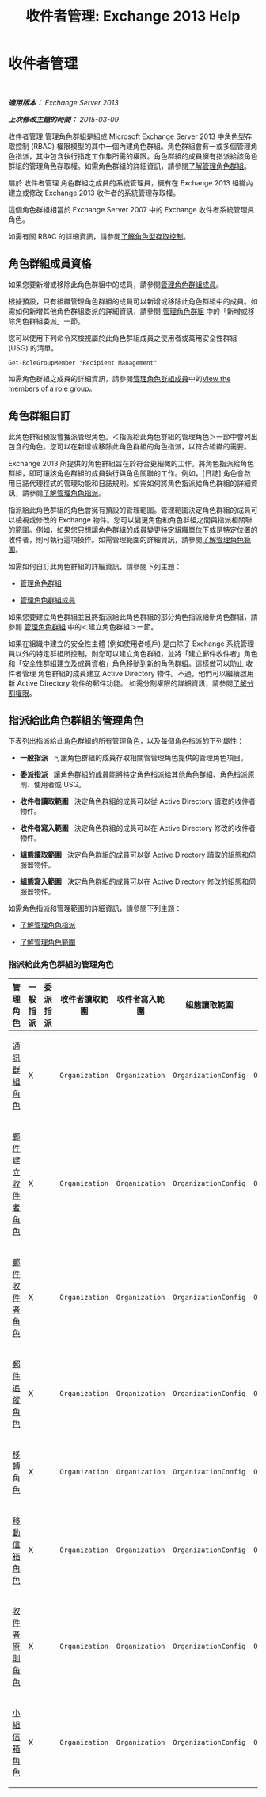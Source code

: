 ﻿---
title: '收件者管理: Exchange 2013 Help'
TOCTitle: 收件者管理
ms:assetid: 669d602e-68e3-41f9-a455-b942d212d130
ms:mtpsurl: https://technet.microsoft.com/zh-tw/library/Dd298028(v=EXCHG.150)
ms:contentKeyID: 50473370
ms.date: 05/21/2018
mtps_version: v=EXCHG.150
ms.translationtype: MT
---

# 收件者管理

 

_**適用版本：** Exchange Server 2013_

_**上次修改主題的時間：** 2015-03-09_

收件者管理 管理角色群組是組成 Microsoft Exchange Server 2013 中角色型存取控制 (RBAC) 權限模型的其中一個內建角色群組。角色群組會有一或多個管理角色指派，其中包含執行指定工作集所需的權限。角色群組的成員擁有指派給該角色群組的管理角色存取權。如需角色群組的詳細資訊，請參閱[了解管理角色群組](understanding-management-role-groups-exchange-2013-help.md)。

屬於 收件者管理 角色群組之成員的系統管理員，擁有在 Exchange 2013 組織內建立或修改 Exchange 2013 收件者的系統管理存取權。

這個角色群組相當於 Exchange Server 2007 中的 Exchange 收件者系統管理員角色。

如需有關 RBAC 的詳細資訊，請參閱[了解角色型存取控制](understanding-role-based-access-control-exchange-2013-help.md)。

## 角色群組成員資格

如果您要新增或移除此角色群組中的成員，請參閱[管理角色群組成員](manage-role-group-members-exchange-2013-help.md)。

根據預設，只有組織管理角色群組的成員可以新增或移除此角色群組中的成員。如需如何新增其他角色群組委派的詳細資訊，請參閱 [管理角色群組](manage-role-groups-exchange-2013-help.md) 中的「新增或移除角色群組委派」一節。

您可以使用下列命令來檢視屬於此角色群組成員之使用者或萬用安全性群組 (USG) 的清單。

    Get-RoleGroupMember "Recipient Management"

如需角色群組之成員的詳細資訊，請參閱[管理角色群組成員](manage-role-group-members-exchange-2013-help.md)中的[View the members of a role group](manage-role-group-members-exchange-2013-help.md)。

## 角色群組自訂

此角色群組預設會獲派管理角色。＜指派給此角色群組的管理角色＞一節中會列出包含的角色。您可以在新增或移除此角色群組的角色指派，以符合組織的需要。

Exchange 2013 所提供的角色群組旨在於符合更細微的工作。將角色指派給角色群組，即可讓該角色群組的成員執行與角色關聯的工作。例如，\[日誌\] 角色會啟用日誌代理程式的管理功能和日誌規則。如需如何將角色指派給角色群組的詳細資訊，請參閱[了解管理角色指派](understanding-management-role-assignments-exchange-2013-help.md)。

指派給此角色群組的角色會擁有預設的管理範圍。管理範圍決定角色群組的成員可以檢視或修改的 Exchange 物件。您可以變更角色和角色群組之間與指派相關聯的範圍。例如，如果您只想讓角色群組的成員變更特定組織單位下或是特定位置的收件者，則可執行這項操作。如需管理範圍的詳細資訊，請參閱[了解管理角色範圍](understanding-management-role-scopes-exchange-2013-help.md)。

如需如何自訂此角色群組的詳細資訊，請參閱下列主題：

  - [管理角色群組](manage-role-groups-exchange-2013-help.md)

  - [管理角色群組成員](manage-role-group-members-exchange-2013-help.md)

如果您要建立角色群組並且將指派給此角色群組的部分角色指派給新角色群組，請參閱 [管理角色群組](manage-role-groups-exchange-2013-help.md) 中的＜建立角色群組＞一節。

如果在組織中建立的安全性主體 (例如使用者帳戶) 是由除了 Exchange 系統管理員以外的特定群組所控制，則您可以建立角色群組，並將「建立郵件收件者」角色和「安全性群組建立及成員資格」角色移動到新的角色群組。這樣做可以防止 收件者管理 角色群組的成員建立 Active Directory 物件。不過，他們可以繼續啟用新 Active Directory 物件的郵件功能。 如需分割權限的詳細資訊，請參閱[了解分割權限](understanding-split-permissions-exchange-2013-help.md)。

## 指派給此角色群組的管理角色

下表列出指派給此角色群組的所有管理角色，以及每個角色指派的下列屬性：

  - **一般指派**   可讓角色群組的成員存取相關管管理角色提供的管理角色項目。

  - **委派指派**   讓角色群組的成員能將特定角色指派給其他角色群組、角色指派原則、使用者或 USG。

  - **收件者讀取範圍**   決定角色群組的成員可以從 Active Directory 讀取的收件者物件。

  - **收件者寫入範圍**   決定角色群組的成員可以在 Active Directory 修改的收件者物件。

  - **組態讀取範圍**   決定角色群組的成員可以從 Active Directory 讀取的組態和伺服器物件。

  - **組態寫入範圍**   決定角色群組的成員可以在 Active Directory 修改的組態和伺服器物件。

如需角色指派和管理範圍的詳細資訊，請參閱下列主題：

  - [了解管理角色指派](understanding-management-role-assignments-exchange-2013-help.md)

  - [了解管理角色範圍](understanding-management-role-scopes-exchange-2013-help.md)

### 指派給此角色群組的管理角色

<table style="width:100%;">
<colgroup>
<col style="width: 14%" />
<col style="width: 14%" />
<col style="width: 14%" />
<col style="width: 14%" />
<col style="width: 14%" />
<col style="width: 14%" />
<col style="width: 14%" />
</colgroup>
<thead>
<tr class="header">
<th>管理角色</th>
<th>一般指派</th>
<th>委派指派</th>
<th>收件者讀取範圍</th>
<th>收件者寫入範圍</th>
<th>組態讀取範圍</th>
<th>組態寫入範圍</th>
</tr>
</thead>
<tbody>
<tr class="odd">
<td><p><a href="distribution-groups-role-exchange-2013-help.md">通訊群組角色</a></p></td>
<td><p>X</p></td>
<td><p></p></td>
<td><p><code>Organization</code></p></td>
<td><p><code>Organization</code></p></td>
<td><p><code>OrganizationConfig</code></p></td>
<td><p><code>OrganizationConfig</code></p></td>
</tr>
<tr class="even">
<td><p><a href="mail-recipient-creation-role-exchange-2013-help.md">郵件建立收件者角色</a></p></td>
<td><p>X</p></td>
<td><p></p></td>
<td><p><code>Organization</code></p></td>
<td><p><code>Organization</code></p></td>
<td><p><code>OrganizationConfig</code></p></td>
<td><p><code>OrganizationConfig</code></p></td>
</tr>
<tr class="odd">
<td><p><a href="mail-recipients-role-exchange-2013-help.md">郵件收件者角色</a></p></td>
<td><p>X</p></td>
<td><p></p></td>
<td><p><code>Organization</code></p></td>
<td><p><code>Organization</code></p></td>
<td><p><code>OrganizationConfig</code></p></td>
<td><p><code>OrganizationConfig</code></p></td>
</tr>
<tr class="even">
<td><p><a href="message-tracking-role-exchange-2013-help.md">郵件追蹤角色</a></p></td>
<td><p>X</p></td>
<td><p></p></td>
<td><p><code>Organization</code></p></td>
<td><p><code>Organization</code></p></td>
<td><p><code>OrganizationConfig</code></p></td>
<td><p><code>OrganizationConfig</code></p></td>
</tr>
<tr class="odd">
<td><p><a href="migration-role-exchange-2013-help.md">移轉角色</a></p></td>
<td><p>X</p></td>
<td><p></p></td>
<td><p><code>Organization</code></p></td>
<td><p><code>Organization</code></p></td>
<td><p><code>OrganizationConfig</code></p></td>
<td><p><code>OrganizationConfig</code></p></td>
</tr>
<tr class="even">
<td><p><a href="move-mailboxes-role-exchange-2013-help.md">移動信箱角色</a></p></td>
<td><p>X</p></td>
<td><p></p></td>
<td><p><code>Organization</code></p></td>
<td><p><code>Organization</code></p></td>
<td><p><code>OrganizationConfig</code></p></td>
<td><p><code>OrganizationConfig</code></p></td>
</tr>
<tr class="odd">
<td><p><a href="recipient-policies-role-exchange-2013-help.md">收件者原則角色</a></p></td>
<td><p>X</p></td>
<td><p></p></td>
<td><p><code>Organization</code></p></td>
<td><p><code>Organization</code></p></td>
<td><p><code>OrganizationConfig</code></p></td>
<td><p><code>OrganizationConfig</code></p></td>
</tr>
<tr class="even">
<td><p><a href="team-mailboxes-role-exchange-2013-help.md">小組信箱角色</a></p></td>
<td><p>X</p></td>
<td><p></p></td>
<td><p><code>Organization</code></p></td>
<td><p><code>Organization</code></p></td>
<td><p><code>OrganizationConfig</code></p></td>
<td><p><code>OrganizationConfig</code></p></td>
</tr>
</tbody>
</table>

